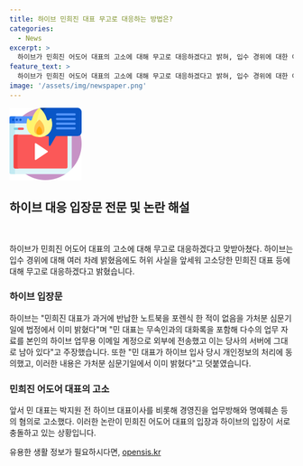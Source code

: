 ```yaml
---
title: 하이브 민희진 대표 무고로 대응하는 방법은?
categories:
  - News
excerpt: >
  하이브가 민희진 어도어 대표의 고소에 대해 무고로 대응하겠다고 밝혀, 입수 경위에 대한 여러 차례의 설명에도 불구하고 허위 사실을 앞세워 고소당한 민희진 대표 등에 대해 대응할 것이라고 밝혔다. 이에 대해 하이브는 민 대표가 과거에 반납한 노트북을 포렌식한 적이 없음을 법정에서 이미 밝히고, 민 대표가 하이브 입사 당시 개인정보의 처리에 동의했다는 주장을 펼쳤다. 민 대표는 박지원 전 하이브 대표이사를 비롯한 경영진을 업무방해와 명예훼손 등의 혐의로 고소한 바 있다.
feature_text: >
  하이브가 민희진 어도어 대표의 고소에 대해 무고로 대응하겠다고 밝혀, 입수 경위에 대한 여러 차례의 설명에도 불구하고 허위 사실을 앞세워 고소당한 민희진 대표 등에 대해 대응할 것이라고 밝혔다. 이에 대해 하이브는 민 대표가 과거에 반납한 노트북을 포렌식한 적이 없음을 법정에서 이미 밝히고, 민 대표가 하이브 입사 당시 개인정보의 처리에 동의했다는 주장을 펼쳤다. 민 대표는 박지원 전 하이브 대표이사를 비롯한 경영진을 업무방해와 명예훼손 등의 혐의로 고소한 바 있다.
image: '/assets/img/newspaper.png'
---
```


<p><img src="/assets/img/news.png" alt="rentncar 속보" /></p>

<h2 data-ke-size="size26">하이브 대응 입장문 전문 및 논란 해설</h2>

<p data-ke-size="size16">&nbsp;</p>

<p>하이브가 민희진 어도어 대표의 고소에 대해 무고로 대응하겠다고 맞받아쳤다. 하이브는 입수 경위에 대해 여러 차례 밝혔음에도 허위 사실을 앞세워 고소당한 민희진 대표 등에 대해 무고로 대응하겠다고 밝혔습니다.</p>

<h3>하이브 입장문</h3>

<p>하이브는 "민희진 대표가 과거에 반납한 노트북을 포렌식 한 적이 없음을 가처분 심문기일에 법정에서 이미 밝혔다"며 "민 대표는 무속인과의 대화록을 포함해 다수의 업무 자료를 본인의 하이브 업무용 이메일 계정으로 외부에 전송했고 이는 당사의 서버에 그대로 남아 있다"고 주장했습니다. 또한 "민 대표가 하이브 입사 당시 개인정보의 처리에 동의했고, 이러한 내용은 가처분 심문기일에서 이미 밝혔다"고 덧붙였습니다.</p>

<h3>민희진 어도어 대표의 고소</h3>

<p>앞서 민 대표는 박지원 전 하이브 대표이사를 비롯해 경영진을 업무방해와 명예훼손 등의 혐의로 고소했다. 이러한 논란이 민희진 어도어 대표의 입장과 하이브의 입장이 서로 충돌하고 있는 상황입니다.</p>
유용한 생활 정보가 필요하시다면, <a href="https://opensis.kr" rel="dofollow">opensis.kr</a>


